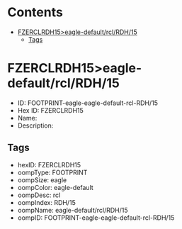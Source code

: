 



Contents
========

* [FZERCLRDH15>eagle-default/rcl/RDH/15](#fzerclrdh15eagle-defaultrclrdh15)
	* [Tags](#tags)

# FZERCLRDH15>eagle-default/rcl/RDH/15

- ID: FOOTPRINT-eagle-eagle-default-rcl-RDH/15
- Hex ID: FZERCLRDH15
- Name: 
- Description: 

## Tags

- hexID: FZERCLRDH15
- oompType: FOOTPRINT
- oompSize: eagle
- oompColor: eagle-default
- oompDesc: rcl
- oompIndex: RDH/15
- oompName: eagle-default/rcl/RDH/15
- oompID: FOOTPRINT-eagle-eagle-default-rcl-RDH/15
